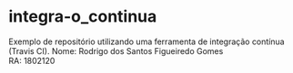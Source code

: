 # integra-o_continua
Exemplo de repositório utilizando uma ferramenta de integração contínua (Travis CI).
Nome: Rodrigo dos Santos Figueiredo Gomes <br/>
RA: 1802120
